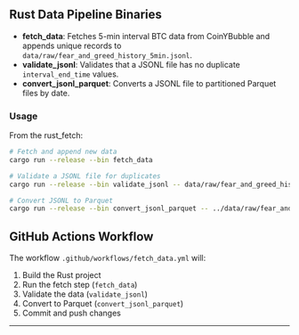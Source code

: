 ## Rust Data Pipeline Binaries

- **fetch_data**: Fetches 5-min interval BTC data from CoinYBubble and appends unique records to `data/raw/fear_and_greed_history_5min.jsonl`.
- **validate_jsonl**: Validates that a JSONL file has no duplicate `interval_end_time` values.
- **convert_jsonl_parquet**: Converts a JSONL file to partitioned Parquet files by date.

### Usage

From the rust_fetch:

```sh
# Fetch and append new data
cargo run --release --bin fetch_data

# Validate a JSONL file for duplicates
cargo run --release --bin validate_jsonl -- data/raw/fear_and_greed_history_5min.jsonl

# Convert JSONL to Parquet
cargo run --release --bin convert_jsonl_parquet -- ../data/raw/fear_and_greed_history_5min.jsonl ../data/processed/fear_and_greed_history_5min.parquet
```

## GitHub Actions Workflow

The workflow `.github/workflows/fetch_data.yml` will:
1. Build the Rust project
2. Run the fetch step (`fetch_data`)
3. Validate the data (`validate_jsonl`)
4. Convert to Parquet (`convert_jsonl_parquet`)
5. Commit and push changes

---
